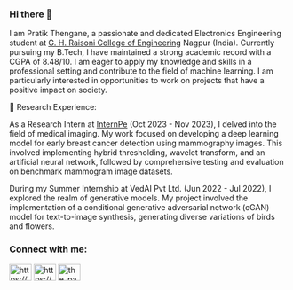 
### Hi there 👋

I am Pratik Thengane, a passionate and dedicated Electronics Engineering student at [G. H. Raisoni College of Engineering](https://ghrce.raisoni.net/) Nagpur (India). Currently pursuing my B.Tech, I have maintained a strong academic record with a CGPA of 8.48/10. I am eager to apply my knowledge and skills in a professional setting and contribute to the field of machine learning. I am particularly interested in opportunities to work on projects that have a positive impact on society.

🔭 Research Experience:

As a Research Intern at [InternPe](https://internpe.in/) (Oct 2023 - Nov 2023), I delved into the field of medical imaging. My work focused on developing a deep learning model for early breast cancer detection using mammography images. This involved implementing hybrid thresholding, wavelet transform, and an artificial neural network, followed by comprehensive testing and evaluation on benchmark mammogram image datasets.

During my Summer Internship at VedAI Pvt Ltd. (Jun 2022 - Jul 2022), I explored the realm of generative models. My project involved the implementation of a conditional generative adversarial network (cGAN) model for text-to-image synthesis, generating diverse variations of birds and flowers.


<h3 align="left">Connect with me:</h3>
<p align="left">
<a href="https://www.linkedin.com/in/pratikthengane" target="blank"><img align="center" src="https://raw.githubusercontent.com/rahuldkjain/github-profile-readme-generator/master/src/images/icons/Social/linked-in-alt.svg" alt="https://www.linkedin.com/in/pratikthengane" height="30" width="40" /></a>
<a href="https://www.facebook.com/pratik.thengane/" target="blank"><img align="center" src="https://raw.githubusercontent.com/rahuldkjain/github-profile-readme-generator/master/src/images/icons/Social/facebook.svg" alt="https://www.facebook.com/pratik.thengane/" height="30" width="40" /></a>
<a href="https://www.instagram.com/the_patrik.2216/?igsh=bmlhdTdvamN2NXJh" target="blank"><img align="center" src="https://raw.githubusercontent.com/rahuldkjain/github-profile-readme-generator/master/src/images/icons/Social/instagram.svg" alt="the_patrik.2216" height="30" width="40" /></a>
</p>
